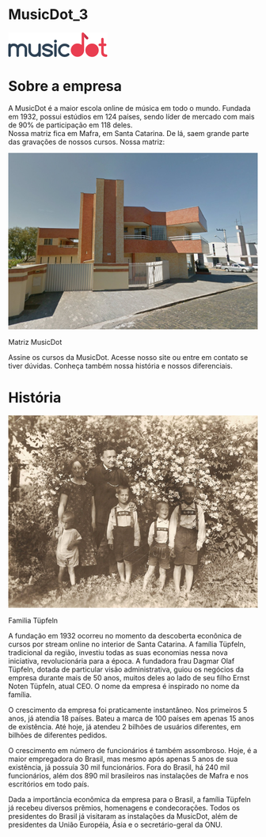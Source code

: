 # MusicDot_3
![logo musicdot](/Imagens/logo.png)

Sobre a empresa
===============

A MusicDot é a maior escola online de música em todo o mundo. Fundada em 1932, possui estúdios em 124 países, sendo líder de mercado com mais de 90% de participação em 118 deles.  
Nossa matriz fica em Mafra, em Santa Catarina. De lá, saem grande parte das gravações de nossos cursos. Nossa matriz:  

![matriz music dot](/Imagens/matriz-musicdot.png)

Matriz MusicDot

Assine os cursos da MusicDot. Acesse nosso site ou entre em contato se tiver dúvidas. Conheça também nossa história e nossos diferenciais.  

História
========

![familia tupfeln](/Imagens/familia-tupfeln.jpg)

Familia Tüpfeln

A fundação em 1932 ocorreu no momento da descoberta econônica de cursos por stream online no interior de Santa Catarina. A família Tüpfeln, tradicional da região, investiu todas as suas economias nessa nova iniciativa, revolucionária para a época. A fundadora frau Dagmar Olaf Tüpfeln, dotada de particular visão administrativa, guiou os negócios da empresa durante mais de 50 anos, muitos deles ao lado de seu filho Ernst Noten Tüpfeln, atual CEO. O nome da empresa é inspirado no nome da família.  

O crescimento da empresa foi praticamente instantâneo. Nos primeiros 5 anos, já atendia 18 países. Bateu a marca de 100 países em apenas 15 anos de existência. Até hoje, já atendeu 2 bilhões de usuários diferentes, em bilhões de diferentes pedidos.  

O crescimento em número de funcionários é também assombroso. Hoje, é a maior empregadora do Brasil, mas mesmo após apenas 5 anos de sua existência, já possuía 30 mil funcionários. Fora do Brasil, há 240 mil funcionários, além dos 890 mil brasileiros nas instalações de Mafra e nos escritórios em todo país.  

Dada a importância econômica da empresa para o Brasil, a família Tüpfeln já recebeu diversos prêmios, homenagens e condecorações. Todos os presidentes do Brasil já visitaram as instalações da MusicDot, além de presidentes da União Européia, Ásia e o secretário-geral da ONU.
